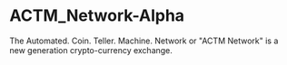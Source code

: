 # ACTM_Network-Alpha
The Automated. Coin. Teller. Machine. Network or "ACTM Network" is a new generation crypto-currency exchange.
